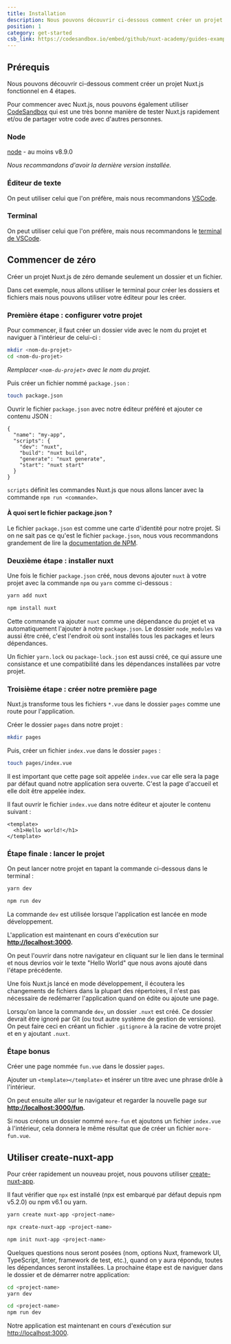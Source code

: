 ```yaml
---
title: Installation
description: Nous pouvons découvrir ci-dessous comment créer un projet Nuxt.js fonctionnel en 4 étapes.
position: 1
category: get-started
csb_link: https://codesandbox.io/embed/github/nuxt-academy/guides-examples/tree/master/01_get_started/01_installation?fontsize=14&hidenavigation=1&theme=dark
---
```


## Prérequis

Nous pouvons découvrir ci-dessous comment créer un projet Nuxt.js fonctionnel en 4 étapes.

<base-alert type="info">

Pour commencer avec Nuxt.js, nous pouvons également utiliser [CodeSandbox](https://template.nuxtjs.org) qui est une très bonne manière de tester Nuxt.js rapidement et/ou de partager votre code avec d'autres personnes.

</base-alert>

### Node

[node](https://nodejs.org/en/download/) - au moins v8.9.0

_Nous recommandons d'avoir la dernière version installée._

### Éditeur de texte

On peut utiliser celui que l'on préfère, mais nous recommandons [VSCode](https://code.visualstudio.com/).

### Terminal

On peut utiliser celui que l'on préfère, mais nous recommandons le [terminal de VSCode](https://code.visualstudio.com/docs/editor/integrated-terminal).

## Commencer de zéro

Créer un projet Nuxt.js de zéro demande seulement un dossier et un fichier.

Dans cet exemple, nous allons utiliser le terminal pour créer les dossiers et fichiers mais nous pouvons utiliser votre éditeur pour les créer.

### Première étape : configurer votre projet

Pour commencer, il faut créer un dossier vide avec le nom du projet et naviguer à l'intérieur de celui-ci :

```bash
mkdir <nom-du-projet>
cd <nom-du-projet>
```

_Remplacer `<nom-du-projet>` avec le nom du projet._

Puis créer un fichier nommé `package.json` :

```bash
touch package.json
```

Ouvrir le fichier `package.json` avec notre éditeur préféré et ajouter ce contenu JSON :

```json{}[package.json]
{
  "name": "my-app",
  "scripts": {
    "dev": "nuxt",
    "build": "nuxt build",
    "generate": "nuxt generate",
    "start": "nuxt start"
  }
}
```

`scripts` définit les commandes Nuxt.js que nous allons lancer avec la commande `npm run <commande>`.

#### **À quoi sert le fichier package.json ?**

Le fichier `package.json` est comme une carte d'identité pour notre projet. Si on ne sait pas ce qu'est le fichier `package.json`, nous vous recommandons grandement de lire la [documentation de NPM](https://docs.npmjs.com/creating-a-package-json-file).

### Deuxième étape : installer nuxt

Une fois le fichier `package.json` créé, nous devons ajouter `nuxt` à votre projet avec la commande `npm` ou `yarn` comme ci-dessous :

<code-group>
  <code-block label="Yarn" active>

```bash
yarn add nuxt
```

  </code-block>
  <code-block label="NPM">

```bash
npm install nuxt
```

  </code-block>
</code-group>

Cette commande va ajouter `nuxt` comme une dépendance du projet et va automatiquement l'ajouter à notre `package.json`. Le dossier `node_modules` va aussi être créé, c'est l'endroit où sont installés tous les packages et leurs dépendances.

<base-alert type="info">

Un fichier `yarn.lock` ou `package-lock.json` est aussi créé, ce qui assure une consistance et une compatibilité dans les dépendances installées par votre projet.

</base-alert>

### Troisième étape : créer notre première page

Nuxt.js transforme tous les fichiers `*.vue` dans le dossier `pages` comme une route pour l'application.

Créer le dossier `pages` dans notre projet :

```bash
mkdir pages
```

Puis, créer un fichier `index.vue` dans le dossier `pages` :

```bash
touch pages/index.vue
```

Il est important que cette page soit appelée `index.vue` car elle sera la page par défaut quand notre application sera ouverte. C'est la page d'accueil et elle doit être appelée index.

Il faut ouvrir le fichier `index.vue` dans notre éditeur et ajouter le contenu suivant :

```html{}[pages/index.vue]
<template>
  <h1>Hello world!</h1>
</template>
```

### Étape finale : lancer le projet

On peut lancer notre projet en tapant la commande ci-dessous dans le terminal :

<code-group>
  <code-block label="Yarn" active>

```bash
yarn dev
```

  </code-block>
  <code-block label="NPM">

```bash
npm run dev
```

  </code-block>
</code-group>

<base-alert type="info">

La commande `dev` est utilisée lorsque l'application est lancée en mode développement.

</base-alert>

L'application est maintenant en cours d'exécution sur **[http://localhost:3000](http://localhost:3000/).**

On peut l'ouvrir dans notre navigateur en cliquant sur le lien dans le terminal et nous devrios voir le texte "Hello World" que nous avons ajouté dans l'étape précédente.

<base-alert type="info">

Une fois Nuxt.js lancé en mode développement, il écoutera les changements de fichiers dans la plupart des répertoires, il n'est pas nécessaire de redémarrer l'application quand on édite ou ajoute une page.

</base-alert>

<base-alert type="warning">

Lorsqu'on lance la commande `dev`, un dossier `.nuxt` est créé. Ce dossier devrait être ignoré par Git (ou tout autre système de gestion de versions). On peut faire ceci en créant un fichier `.gitignore` à la racine de votre projet et en y ajoutant `.nuxt`.

</base-alert>

### Étape bonus

Créer une page nommée `fun.vue` dans le dossier `pages`.

Ajouter un `<template></template>` et insérer un titre avec une phrase drôle à l'intérieur.

On peut ensuite aller sur le navigateur et regarder la nouvelle page sur **[http://localhost:3000/fun](http://localhost:3000/fun).**

<base-alert type="info">

Si nous créons un dossier nommé `more-fun` et ajoutons un fichier `index.vue` à l'intérieur, cela donnera le même résultat que de créer un fichier `more-fun.vue`.

</base-alert>

<app-modal>
  <code-sandbox :src="csb_link"></code-sandbox>
</app-modal>

## Utiliser create-nuxt-app

Pour créer rapidement un nouveau projet, nous pouvons utiliser [create-nuxt-app](https://github.com/nuxt/create-nuxt-app).

Il faut vérifier que `npx` est installé (npx est embarqué par défaut depuis npm v5.2.0) ou npm v6.1 ou yarn.

<code-group>
  <code-block label="Yarn" active>

```bash
yarn create nuxt-app <project-name>
```

  </code-block>
  <code-block label="NPX">

```bash
npx create-nuxt-app <project-name>
```

  </code-block>
    <code-block label="NPM">

```bash
npm init nuxt-app <project-name>
```

  </code-block>

</code-group>

Quelques questions nous seront posées (nom, options Nuxt, framework UI, TypeScript, linter, framework de test, etc.), quand on y aura répondu, toutes les dépendances seront installées. La prochaine étape est de naviguer dans le dossier et de démarrer notre application:

<code-group>
  <code-block label="Yarn" active>

```bash
cd <project-name>
yarn dev
```

  </code-block>
  <code-block label="NPM">

```bash
cd <project-name>
npm run dev
```

  </code-block>
</code-group>

Notre application est maintenant en cours d'exécution sur [http://localhost:3000](http://localhost:3000).
